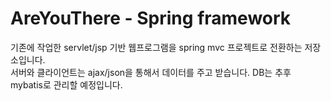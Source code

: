 # AreYouThere - Spring framework
기존에 작업한 servlet/jsp 기반 웹프로그램을 spring mvc 프로젝트로 전환하는 저장소입니다. <br/>
서버와 클라이언트는 ajax/json을 통해서 데이터를 주고 받습니다.
DB는 추후 mybatis로 관리할 예정입니다.

